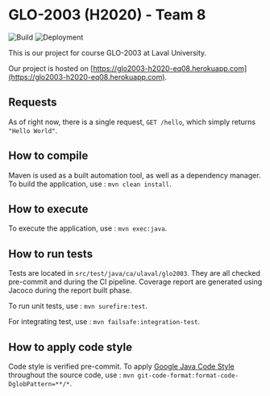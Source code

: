 # GLO-2003 (H2020) - Team 8

![Build](https://github.com/glo2003/glo2003-h2020-eq08/workflows/Project%20Eq08%20CI/badge.svg)
![Deployment](https://github.com/glo2003/glo2003-h2020-eq08/workflows/Project%20Eq08%20CD/badge.svg)

This is our project for course GLO-2003 at Laval University.

Our project is hosted on [https://glo2003-h2020-eq08.herokuapp.com](https://glo2003-h2020-eq08.herokuapp.com).

## Requests

As of right now, there is a single request, `GET /hello`, which simply returns `"Hello World"`.

## How to compile

Maven is used as a built automation tool, as well as a dependency manager. To build the application, use : `mvn clean install`.

## How to execute

To execute the application, use : `mvn exec:java`.

## How to run tests

Tests are located in `src/test/java/ca/ulaval/glo2003`. They are all checked pre-commit and during the CI pipeline. Coverage report are generated using Jacoco during the report built phase.

To run unit tests, use : `mvn surefire:test`.

For integrating test, use : `mvn failsafe:integration-test`.

## How to apply code style

Code style is verified pre-commit. To apply [Google Java Code Style](https://google.github.io/styleguide/javaguide.html) throughout the source code, use : `mvn git-code-format:format-code-DglobPattern=**/*`.
